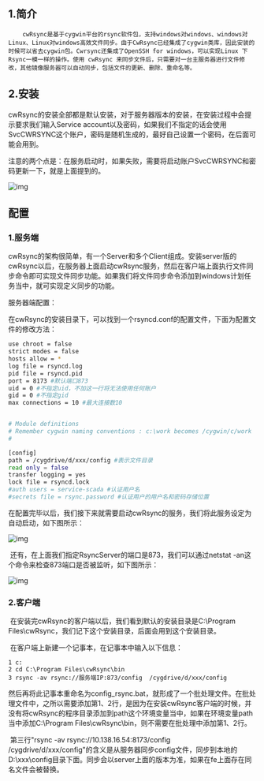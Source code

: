 ## 1.简介

 		cwRsync是基于cygwin平台的rsync软件包，支持windows对windows、windows对Linux、Linux对windows高效文件同步。由于CwRsync已经集成了cygwin类库，因此安装的时候可以省去cygwin包。Cwrsync还集成了OpenSSH for windows，可以实现Linux 下Rsync一模一样的操作。使用 cwRsync 来同步文件后，只需要对一台主服务器进行文件修改，其他镜像服务器可以自动同步，包括文件的更新、删除、重命名等。



## 2.安装

​		cwRsync的安装全部都是默认安装，对于服务器版本的安装，在安装过程中会提示要求我们输入Service account以及密码，如果我们不指定的话会使用SvcCWRSYNC这个账户，密码是随机生成的，最好自己设置一个密码，在后面可能会用到。

​		注意的两个点是：在服务启动时，如果失败，需要将启动账户SvcCWRSYNC和密码更新一下，就是上面提到的。

![img](https://i.loli.net/2021/04/19/uDP3YrmVOGMzEt7.png)

## 配置

### 1.服务端

​		cwRsync的架构很简单，有一个Server和多个Client组成。安装server版的cwRsync以后，在服务器上面启动cwRsync服务，然后在客户端上面执行文件同步命令即可实现文件同步功能。如果我们将文件同步命令添加到windows计划任务当中，就可实现定义同步的功能。

服务器端配置：

​		在cwRsync的安装目录下，可以找到一个rsyncd.conf的配置文件，下面为配置文件的修改方法：

```bash
use chroot = false
strict modes = false
hosts allow = *
log file = rsyncd.log
pid file = rsyncd.pid 
port = 8173 #默认端口873 
uid = 0 #不指定uid，不加这一行将无法使用任何账户 
gid = 0 #不指定gid 
max connections = 10 #最大连接数10 


# Module definitions
# Remember cygwin naming conventions : c:\work becomes /cygwin/c/work
#

[config]
path = /cygdrive/d/xxx/config #表示文件目录
read only = false
transfer logging = yes
lock file = rsyncd.lock
#auth users = service-scada #认证用户名
#secrets file = rsync.password #认证用户的用户名和密码存储位置
```

​		在配置完毕以后，我们接下来就需要启动cwRsync的服务，我们将此服务设定为自动启动，如下图所示：

![img](https://i.loli.net/2021/04/19/61nAdVGBwDrkyEQ.png)

​		还有，在上面我们指定RsyncServer的端口是873，我们可以通过netstat -an这个命令来检查873端口是否被监听，如下图所示：

![img](https://i.loli.net/2021/04/19/2lqCKayhgXmswLB.png)

### 2.客户端

​		在安装完cwRsync的客户端以后，我们看到默认的安装目录是C:\Program Files\cwRsync，我们记下这个安装目录，后面会用到这个安装目录。

​		在客户端上新建一个记事本，在记事本中输入以下信息：

```
1 c:
2 cd C:\Program Files\cwRsync\bin
3 rsync -av rsync://服务端IP:873/config  /cygdrive/d/xxx/config 
```

​		然后再将此记事本重命名为config_rsync.bat，就形成了一个批处理文件。在批处理文件中，之所以需要添加第1、2行，是因为在安装cwRsync客户端的时候，并没有将cwRsync的程序目录添加到path这个环境变量当中，如果在环境变量path当中添加C:\Program Files\cwRsync\bin，则不需要在批处理中添加第1、2行。

​		第三行"rsync -av rsync://10.138.16.54:8173/config /cygdrive/d/xxx/config"的含义是从服务器同步config文件，同步到本地的D:\xxx\config目录下面。同步会以server上面的版本为准，如果在fe上面存在同名文件会被替换。



